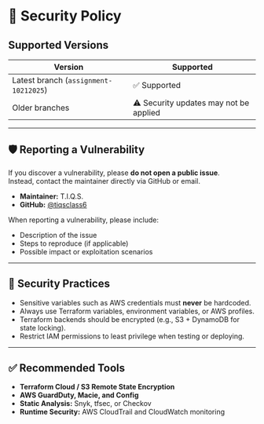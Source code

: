 # 🔐 Security Policy

## Supported Versions

| Version | Supported          |
|----------|--------------------|
| Latest branch (`assignment-10212025`) | ✅ Supported |
| Older branches | ⚠️ Security updates may not be applied |

---

## 🛡️ Reporting a Vulnerability

If you discover a vulnerability, please **do not open a public issue**.  
Instead, contact the maintainer directly via GitHub or email.

- **Maintainer:** T.I.Q.S.  
- **GitHub:** [@tiqsclass6](https://github.com/tiqsclass6)

When reporting a vulnerability, please include:

- Description of the issue
- Steps to reproduce (if applicable)
- Possible impact or exploitation scenarios

---

## 🚧 Security Practices

- Sensitive variables such as AWS credentials must **never** be hardcoded.  
- Always use Terraform variables, environment variables, or AWS profiles.
- Terraform backends should be encrypted (e.g., S3 + DynamoDB for state locking).
- Restrict IAM permissions to least privilege when testing or deploying.

---

## ✅ Recommended Tools

- **Terraform Cloud / S3 Remote State Encryption**
- **AWS GuardDuty, Macie, and Config**
- **Static Analysis:** Snyk, tfsec, or Checkov
- **Runtime Security:** AWS CloudTrail and CloudWatch monitoring
